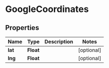 
# GoogleCoordinates

## Properties
Name | Type | Description | Notes
------------ | ------------- | ------------- | -------------
**lat** | **Float** |  |  [optional]
**lng** | **Float** |  |  [optional]



